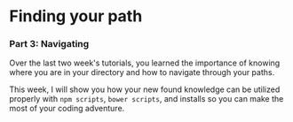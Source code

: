 # Finding your path

### Part 3: Navigating

Over the last two week's tutorials, you learned the importance of knowing where you are in your directory and how to navigate through your paths.  

This week, I will show you how your new found knowledge can be utilized properly with `npm scripts`, `bower scripts`, and installs so you can make the most of your coding adventure.
